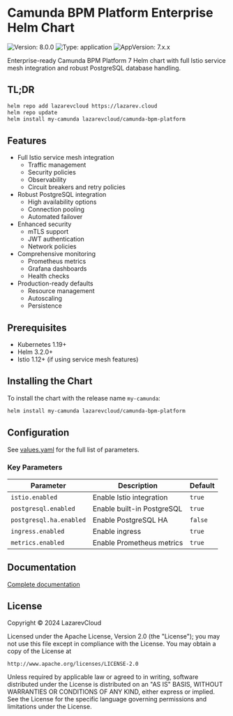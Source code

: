 # Camunda BPM Platform Enterprise Helm Chart

![Version: 8.0.0](https://img.shields.io/badge/Version-8.0.0-informational?style=flat-square)
![Type: application](https://img.shields.io/badge/Type-application-informational?style=flat-square)
![AppVersion: 7.x.x](https://img.shields.io/badge/AppVersion-7.x.x-informational?style=flat-square)

Enterprise-ready Camunda BPM Platform 7 Helm chart with full Istio service mesh integration and robust PostgreSQL database handling.

## TL;DR

```bash
helm repo add lazarevcloud https://lazarev.cloud
helm repo update
helm install my-camunda lazarevcloud/camunda-bpm-platform
```

## Features

- Full Istio service mesh integration
  - Traffic management
  - Security policies
  - Observability
  - Circuit breakers and retry policies
- Robust PostgreSQL integration
  - High availability options
  - Connection pooling
  - Automated failover
- Enhanced security
  - mTLS support
  - JWT authentication
  - Network policies
- Comprehensive monitoring
  - Prometheus metrics
  - Grafana dashboards
  - Health checks
- Production-ready defaults
  - Resource management
  - Autoscaling
  - Persistence

## Prerequisites

- Kubernetes 1.19+
- Helm 3.2.0+
- Istio 1.12+ (if using service mesh features)

## Installing the Chart

To install the chart with the release name `my-camunda`:

```bash
helm install my-camunda lazarevcloud/camunda-bpm-platform
```

## Configuration

See [values.yaml](./values.yaml) for the full list of parameters.

### Key Parameters

| Parameter | Description | Default |
|-----------|-------------|---------|
| `istio.enabled` | Enable Istio integration | `true` |
| `postgresql.enabled` | Enable built-in PostgreSQL | `true` |
| `postgresql.ha.enabled` | Enable PostgreSQL HA | `false` |
| `ingress.enabled` | Enable ingress | `true` |
| `metrics.enabled` | Enable Prometheus metrics | `true` |

## Documentation

[Complete documentation](https://docs.camunda.org/manual/7.18/)

## License

Copyright &copy; 2024 LazarevCloud

Licensed under the Apache License, Version 2.0 (the "License");
you may not use this file except in compliance with the License.
You may obtain a copy of the License at

    http://www.apache.org/licenses/LICENSE-2.0

Unless required by applicable law or agreed to in writing, software
distributed under the License is distributed on an "AS IS" BASIS,
WITHOUT WARRANTIES OR CONDITIONS OF ANY KIND, either express or implied.
See the License for the specific language governing permissions and
limitations under the License.